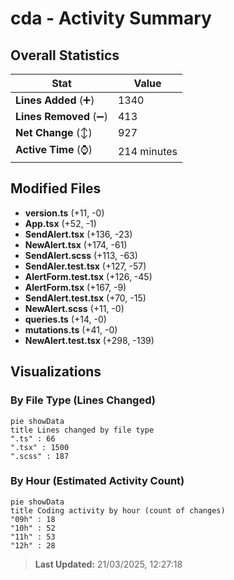 # cda - Activity Summary 

## Overall Statistics

| Stat                   | Value                                                             |
| ---------------------- | ----------------------------------------------------------------- |
| **Lines Added** (➕)   | 1340                                          |
| **Lines Removed** (➖) | 413                                        |
| **Net Change** (↕)    | 927                |
| **Active Time** (⌚)   | 214 minutes |


## Modified Files
- **version.ts** (+11, -0)
- **App.tsx** (+52, -1)
- **SendAlert.tsx** (+136, -23)
- **NewAlert.tsx** (+174, -61)
- **SendAlert.scss** (+113, -63)
- **SendAler.test.tsx** (+127, -57)
- **AlertForm.test.tsx** (+126, -45)
- **AlertForm.tsx** (+167, -9)
- **SendAlert.test.tsx** (+70, -15)
- **NewAlert.scss** (+11, -0)
- **queries.ts** (+14, -0)
- **mutations.ts** (+41, -0)
- **NewAlert.test.tsx** (+298, -139)

## Visualizations

### By File Type (Lines Changed)

```mermaid
pie showData
title Lines changed by file type
".ts" : 66
".tsx" : 1500
".scss" : 187
```

### By Hour (Estimated Activity Count)

```mermaid
pie showData
title Coding activity by hour (count of changes)
"09h" : 18
"10h" : 52
"11h" : 53
"12h" : 28
```


> **Last Updated:** 21/03/2025, 12:27:18